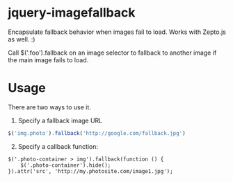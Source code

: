 jquery-imagefallback
====================

Encapsulate fallback behavior when images fail to load. Works with Zepto.js as well. :)

Call $('.foo').fallback on an image selector to fallback to another image if the
main image fails to load.

Usage
=====

There are two ways to use it.

1. Specify a fallback image URL
```javascript
$('img.photo').fallback('http://google.com/fallback.jpg')
```

2. Specify a callback function: 
```
$('.photo-container > img').fallback(function () {
    $('.photo-container').hide();
}).attr('src', 'http://my.photosite.com/image1.jpg');
```
